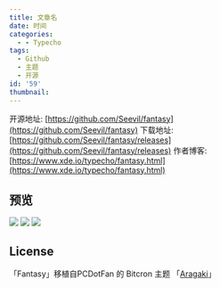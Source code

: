 ```yaml
---
title: 文章名
date: 时间
categories:
  - - Typecho
tags:
  - Github
  - 主题
  - 开源
id: '59'
thumbnail:
---
```



开源地址: [https://github.com/Seevil/fantasy](https://github.com/Seevil/fantasy) 下载地址: [https://github.com/Seevil/fantasy/releases](https://github.com/Seevil/fantasy/releases) 作者博客: [https://www.xde.io/typecho/fantasy.html](https://www.xde.io/typecho/fantasy.html)

## 预览

![](https://cdn.uzz5.com/imgs/2021/02/28/SClwqd61.webp) ![](https://cdn.uzz5.com/imgs/2021/02/28/7jXdDbAQ.webp) ![](https://cdn.uzz5.com/imgs/2021/02/28/ZFTlID7K.webp)

## License

「Fantasy」移植自PCDotFan 的 Bitcron 主题 「[Aragaki](https://github.com/pcdotfan/Aragaki)」